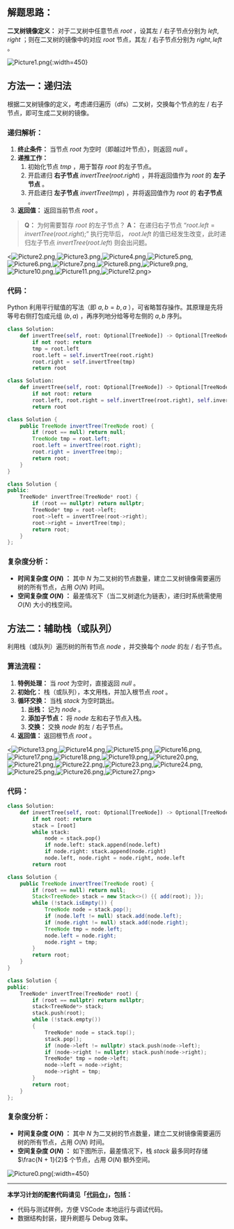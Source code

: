 ## 解题思路：

**二叉树镜像定义：** 对于二叉树中任意节点 $root$ ，设其左 / 右子节点分别为 $left, right$ ；则在二叉树的镜像中的对应 $root$ 节点，其左 / 右子节点分别为 $right, left$ 。

![Picture1.png](https://pic.leetcode-cn.com/20717714d97fa04d509e4f0525a3089efefc2ea02cc08ce92b77978e9b51f15f-Picture1.png){:width=450}

## 方法一：递归法

根据二叉树镜像的定义，考虑递归遍历（dfs）二叉树，交换每个节点的左 / 右子节点，即可生成二叉树的镜像。

### 递归解析：

1. **终止条件：** 当节点 $root$ 为空时（即越过叶节点），则返回 $null$ 。
2. **递推工作：**
   1. 初始化节点 $tmp$ ，用于暂存 $root$ 的左子节点。
   2. 开启递归 **右子节点** $invertTree(root.right)$ ，并将返回值作为 $root$ 的 **左子节点** 。
   3. 开启递归 **左子节点** $invertTree(tmp)$ ，并将返回值作为 $root$ 的 **右子节点** 。
3. **返回值：** 返回当前节点 $root$ 。

> **Q：** 为何需要暂存 $root$ 的左子节点？
> **A：** 在递归右子节点 “$root.left = invertTree(root.right);$” 执行完毕后， $root.left$ 的值已经发生改变，此时递归左子节点 $invertTree(root.left)$ 则会出问题。

<![Picture2.png](https://pic.leetcode-cn.com/c252a2c9792a0998d0560be8e882db3ad1f2e106b0d56c76fdfef219e55e4ea3-Picture2.png),![Picture3.png](https://pic.leetcode-cn.com/3cbcd2849f6ff770d6da0b833b12e301cc5f0a7f9ac6bd42cb10d05485c2d556-Picture3.png),![Picture4.png](https://pic.leetcode-cn.com/cd0030363c59130f0148c10ae2429315df94ad0784eb770d7754ee6dc7c18a99-Picture4.png),![Picture5.png](https://pic.leetcode-cn.com/bb5609047b8d25d3ecd025788f91cf20c32dcdb2c1567ec765d47aa75b5e4312-Picture5.png),![Picture6.png](https://pic.leetcode-cn.com/43eece405220d52a5e988d521858b80f26974157fa2e8a8a9ae4be24ad516e3c-Picture6.png),![Picture7.png](https://pic.leetcode-cn.com/507baf32a66f6c69eaba911c177e69591f1e7fed82d5c0cd31632d03b6d0cb73-Picture7.png),![Picture8.png](https://pic.leetcode-cn.com/fe80c840e08c4c2778f1fc784729721212bf5a626c94f13828c5bd13ff834646-Picture8.png),![Picture9.png](https://pic.leetcode-cn.com/44d8152ca5f18dcefa70eae07ca544ce45c83dd3d6bed5a8954e5bf2b0591b82-Picture9.png),![Picture10.png](https://pic.leetcode-cn.com/9f1205d9bf6419c18e88de1494ca67d1328184d7fc3a7b10ea2d18b2f192831c-Picture10.png),![Picture11.png](https://pic.leetcode-cn.com/c15e0ee4b1aaf37219c05c1663947159d92ce8315cd08e373db72ed76a8faf28-Picture11.png),![Picture12.png](https://pic.leetcode-cn.com/8004f1d71e6cdf27463fd4b88fffa73570bcfc59b368e7b45c71d63cfbb57c22-Picture12.png)>

### 代码：

Python 利用平行赋值的写法（即 $a, b = b, a$ ），可省略暂存操作。其原理是先将等号右侧打包成元组 $(b,a)$ ，再序列地分给等号左侧的 $a, b$ 序列。

```Python []
class Solution:
    def invertTree(self, root: Optional[TreeNode]) -> Optional[TreeNode]:
        if not root: return
        tmp = root.left
        root.left = self.invertTree(root.right)
        root.right = self.invertTree(tmp)
        return root
```

```Python []
class Solution:
    def invertTree(self, root: Optional[TreeNode]) -> Optional[TreeNode]:
        if not root: return
        root.left, root.right = self.invertTree(root.right), self.invertTree(root.left)
        return root
```

```Java []
class Solution {
    public TreeNode invertTree(TreeNode root) {
        if (root == null) return null;
        TreeNode tmp = root.left;
        root.left = invertTree(root.right);
        root.right = invertTree(tmp);
        return root;
    }
}
```

```C++ []
class Solution {
public:
    TreeNode* invertTree(TreeNode* root) {
        if (root == nullptr) return nullptr;
        TreeNode* tmp = root->left;
        root->left = invertTree(root->right);
        root->right = invertTree(tmp);
        return root;
    }
};
```

### 复杂度分析：

- **时间复杂度 $O(N)$ ：** 其中 $N$ 为二叉树的节点数量，建立二叉树镜像需要遍历树的所有节点，占用 $O(N)$ 时间。
- **空间复杂度 $O(N)$ ：** 最差情况下（当二叉树退化为链表），递归时系统需使用 $O(N)$ 大小的栈空间。

## 方法二：辅助栈（或队列）

利用栈（或队列）遍历树的所有节点 $node$ ，并交换每个 $node$ 的左 / 右子节点。

### 算法流程：

1. **特例处理：** 当 $root$ 为空时，直接返回 $null$ 。
2. **初始化：** 栈（或队列），本文用栈，并加入根节点 $root$ 。
3. **循环交换：** 当栈 $stack$ 为空时跳出。
   1. **出栈：** 记为 $node$ 。
   2. **添加子节点：** 将 $node$ 左和右子节点入栈。
   3. **交换：** 交换 $node$ 的左 / 右子节点。
4. **返回值：** 返回根节点 $root$ 。

<![Picture13.png](https://pic.leetcode-cn.com/81331bdc63b4c5d6c86463656ba00132496eaf099575b2e18221d6e048661d37-Picture13.png),![Picture14.png](https://pic.leetcode-cn.com/99b4c84f372970f8d80c06f34fba5f0749595bdac93778a50053be6f541cfa0d-Picture14.png),![Picture15.png](https://pic.leetcode-cn.com/5503d4ed061383c4e2c01434ce1915d1f8c6fe3c4012cdf4abcdfc3ec86060e2-Picture15.png),![Picture16.png](https://pic.leetcode-cn.com/d9f0b2915de7a92e085ea02560b07b415fd037ac7eefb75771210662ed8f78b4-Picture16.png),![Picture17.png](https://pic.leetcode-cn.com/c8153b754fafb628ad4c1ed9c18e3aabc5f90d21edf5a44ec0ced28fd7d47ac6-Picture17.png),![Picture18.png](https://pic.leetcode-cn.com/861a0a9ba4447757052e2c3e5024fb1cc22b51b851e0adf529c98a9c81127302-Picture18.png),![Picture19.png](https://pic.leetcode-cn.com/7f8cee99b8b07eda3e6e1eb492e046a001081fe50ea41d69856c8997a456afbc-Picture19.png),![Picture20.png](https://pic.leetcode-cn.com/ead0526a3bce7844986c50ba9d8b84b88e5de99f3cf24bc8f875b09388f9c10e-Picture20.png),![Picture21.png](https://pic.leetcode-cn.com/d760f2955e791989e7bea2c8cf5215cc3f37174d7549cc9568624297d9454e80-Picture21.png),![Picture22.png](https://pic.leetcode-cn.com/c45fbb856ba6dc8e482eefad674ce762fb5051a9ddcf04c20d7d95765aa0d268-Picture22.png),![Picture23.png](https://pic.leetcode-cn.com/b0c2b30dbfff1f95c6c23346ee4a7be585d6e6e88316de09f6ea26af175f3d02-Picture23.png),![Picture24.png](https://pic.leetcode-cn.com/5f53c023643258091591e0b9b59140592bbb295a64729f479f5c9381e2be6d68-Picture24.png),![Picture25.png](https://pic.leetcode-cn.com/e70dfd905f7f6940675941ef3380cf6fbf46bea448fbfba79b781816f78c841e-Picture25.png),![Picture26.png](https://pic.leetcode-cn.com/08705f9b4b36ee742cb09aca06303f458699b029dfba1b520f2374d7909322ee-Picture26.png),![Picture27.png](https://pic.leetcode-cn.com/d2f65256baa602a1b85e0d92c5a93c239ca96a1119196eda4140b1dfbbb4f1d3-Picture27.png)>

### 代码：

```Python []
class Solution:
    def invertTree(self, root: Optional[TreeNode]) -> Optional[TreeNode]:
        if not root: return
        stack = [root]
        while stack:
            node = stack.pop()
            if node.left: stack.append(node.left)
            if node.right: stack.append(node.right)
            node.left, node.right = node.right, node.left
        return root
```

```Java []
class Solution {
    public TreeNode invertTree(TreeNode root) {
        if (root == null) return null;
        Stack<TreeNode> stack = new Stack<>() {{ add(root); }};
        while (!stack.isEmpty()) {
            TreeNode node = stack.pop();
            if (node.left != null) stack.add(node.left);
            if (node.right != null) stack.add(node.right);
            TreeNode tmp = node.left;
            node.left = node.right;
            node.right = tmp;
        }
        return root;
    }
}
```

```C++ []
class Solution {
public:
    TreeNode* invertTree(TreeNode* root) {
        if (root == nullptr) return nullptr;
        stack<TreeNode*> stack;
        stack.push(root);
        while (!stack.empty())
        {
            TreeNode* node = stack.top();
            stack.pop();
            if (node->left != nullptr) stack.push(node->left);
            if (node->right != nullptr) stack.push(node->right);
            TreeNode* tmp = node->left;
            node->left = node->right;
            node->right = tmp;
        }
        return root;
    }
};
```

### 复杂度分析：

- **时间复杂度 $O(N)$ ：** 其中 $N$ 为二叉树的节点数量，建立二叉树镜像需要遍历树的所有节点，占用 $O(N)$ 时间。
- **空间复杂度 $O(N)$ ：** 如下图所示，最差情况下，栈 $stack$ 最多同时存储 $\frac{N + 1}{2}$ 个节点，占用 $O(N)$ 额外空间。

![Picture0.png](https://pic.leetcode-cn.com/1614450330-bTAcyj-Picture0.png){:width=450}

---

**本学习计划的配套代码请见「[代码仓](https://github.com/krahets/selected-coding-interview)」，包括：**

- 代码与测试样例，方便 VSCode 本地运行与调试代码。
- 数据结构封装，提升刷题与 Debug 效率。
